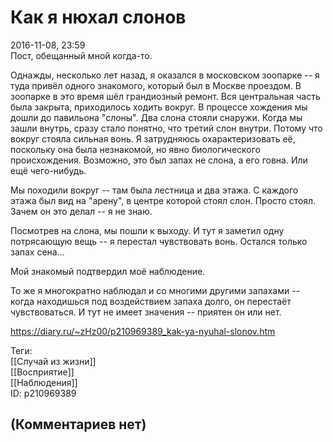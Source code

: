 Как я нюхал слонов
==================

  
2016-11-08, 23:59  
 Пост, обещанный мной когда-то.   
   
 Однажды, несколько лет назад, я оказался в московском зоопарке -- я туда привёл одного знакомого, который был в Москве проездом. В зоопарке в это время шёл грандиозный ремонт. Вся центральная часть была закрыта, приходилось ходить вокруг. В процессе хождения мы дошли до павильона "слоны". Два слона стояли снаружи. Когда мы зашли внутрь, сразу стало понятно, что третий слон внутри. Потому что вокруг стояла сильная вонь. Я затрудняюсь охарактеризовать её, поскольку она была незнакомой, но явно биологического происхождения. Возможно, это был запах не слона, а его говна. Или ещё чего-нибудь.   
   
 Мы походили вокруг -- там была лестница и два этажа. С каждого этажа был вид на "арену", в центре которой стоял слон. Просто стоял. Зачем он это делал -- я не знаю.   
   
 Посмотрев на слона, мы пошли к выходу. И тут я заметил одну потрясающую вещь -- я перестал чувствовать вонь. Остался только запах сена...   
   
 Мой знакомый подтвердил моё наблюдение.   
   
 То же я многократно наблюдал и со многими другими запахами -- когда находишься под воздействием запаха долго, он перестаёт чувствоваться. И тут не имеет значения -- приятен он или нет.   
  
<https://diary.ru/~zHz00/p210969389_kak-ya-nyuhal-slonov.htm>  
  
Теги:  
[[Случай из жизни]]  
[[Восприятие]]  
[[Наблюдения]]  
ID: p210969389  


(Комментариев нет)
------------------